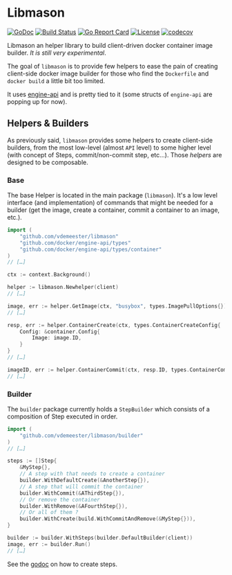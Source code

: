 # Libmason
[![GoDoc](https://godoc.org/github.com/vdemeester/libmason?status.png)](https://godoc.org/github.com/vdemeester/libmason)
[![Build Status](https://travis-ci.org/vdemeester/libmason.svg?branch=master)](https://travis-ci.org/vdemeester/libmason)
[![Go Report Card](https://goreportcard.com/badge/github.com/vdemeester/libmason)](https://goreportcard.com/report/github.com/vdemeester/libmason)
[![License](https://img.shields.io/github/license/vdemeester/libmason.svg)]()
[![codecov](https://codecov.io/gh/vdemeester/libmason/branch/master/graph/badge.svg)](https://codecov.io/gh/vdemeester/libmason)

Libmason an helper library to build client-driven docker container image
builder. *It is still very experimental*.

The goal of `libmason` is to provide few helpers to ease the pain of
creating client-side docker image builder for those who find the
`Dockerfile` and `docker build` a little bit too limited.

It uses [engine-api](https://github.com/docker/engine-api) and is
pretty tied to it (some structs of `engine-api` are popping up for now).

## Helpers & Builders

As previously said, `libmason` provides some helpers to create
client-side builders, from the most low-level (almost `API` level) to
some higher level (with concept of Steps, commit/non-commit step,
etc…). Those *helpers* are designed to be composable.

### Base

The base Helper is located in the main package (`libmason`). It's a low level
interface (and implementation) of commands that might be needed for a
builder (get the image, create a container, commit a container to an
image, etc.).

```go
import (
    "github.com/vdemeester/libmason"
    "github.com/docker/engine-api/types"
    "github.com/docker/engine-api/types/container"
)
// […]

ctx := context.Background()

helper := libmason.Newhelper(client)
// […]

image, err := helper.GetImage(ctx, "busybox", types.ImagePullOptions{})
// […]

resp, err := helper.ContainerCreate(ctx, types.ContainerCreateConfig{
    Config: &container.Config{
        Image: image.ID,
    }
}
// […]

imageID, err := helper.ContainerCommit(ctx, resp.ID, types.ContainerCommitOptions{})
// […]
```

### Builder

The `builder` package currently holds a `StepBuilder` which consists
of a composition of Step executed in order.

```go
import (
    "github.com/vdemeester/libmason/builder"
)
// […]

steps := []Step{
    &MyStep{},
    // A step with that needs to create a container
    builder.WithDefaultCreate(&AnotherStep{}),
    // A step that will commit the container
    builder.WithCommit(&AThirdStep{}),
    // Or remove the container
    builder.WithRemove(&AFourthStep{}),
    // Or all of them ?
    builder.WithCreate(build.WithCommitAndRemove(&MyStep{})),
}

builder := builder.WithSteps(builder.DefaultBuilder(client))
image, err := builder.Run()
// […]
```

See the [godoc](https://godoc.org/github.com/vdemeester/libmason) on how to create steps.

